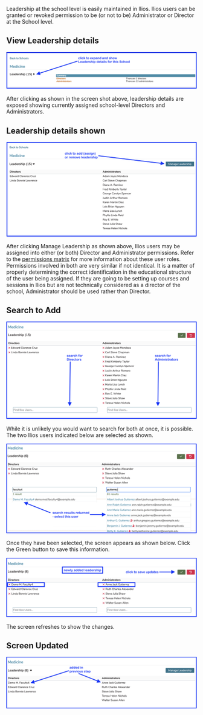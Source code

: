 Leadership at the school level is easily maintained in Ilios. Ilios users can be granted or revoked permission to be (or not to be) Administrator or Director at the School level. 

## View Leadership details

![View details](../images/schools/leadership/open_leadership_school_level.png)

After clicking as shown in the screen shot above, leadership details are exposed showing currently assigned school-level Directors and Administrators. 

## Leadership details shown

![Leadership displayed](../images/schools/leadership/leadership_expanded.png)

After clicking Manage Leadership as shown above, Ilios users may be assigned into either (or both) Director and Administrator permissions. Refer to the [permissions matrix](https://www.dropbox.com/s/431sdj2bfoi3v1f/Ilios%20New%20Default%20Permissions%20Matrix.pdf?dl=0) for more information about these user roles. Permissions involved in both are very similar if not identical. It is a matter of properly determining the correct identification in the educational structure of the user being assigned. If they are going to be setting up courses and sessions in Ilios but are not technically considered as a director of the school, Administrator should be used rather than Director.

## Search to Add

![Search boxes](../images/schools/leadership/search_for_leadership.png)

While it is unlikely you would want to search for both at once, it is possible. The two Ilios users indicated below are selected as shown.

![Searches performed](../images/schools/leadership/searches_performed.png)

Once they have been selected, the screen appears as shown below. Click the Green button to save this information.

![Save updates](../images/schools/leadership/save_updates.png)

The screen refreshes to show the changes.

## Screen Updated

![Screen updated](../images/schools/leadership/screen_updated.png)

